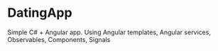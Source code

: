 # DatingApp
Simple C# + Angular app. 
Using Angular templates, Angular services, Observables, Components, Signals
